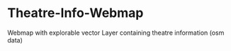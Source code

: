 # Theatre-Info-Webmap
Webmap with explorable vector Layer containing theatre information (osm data)
